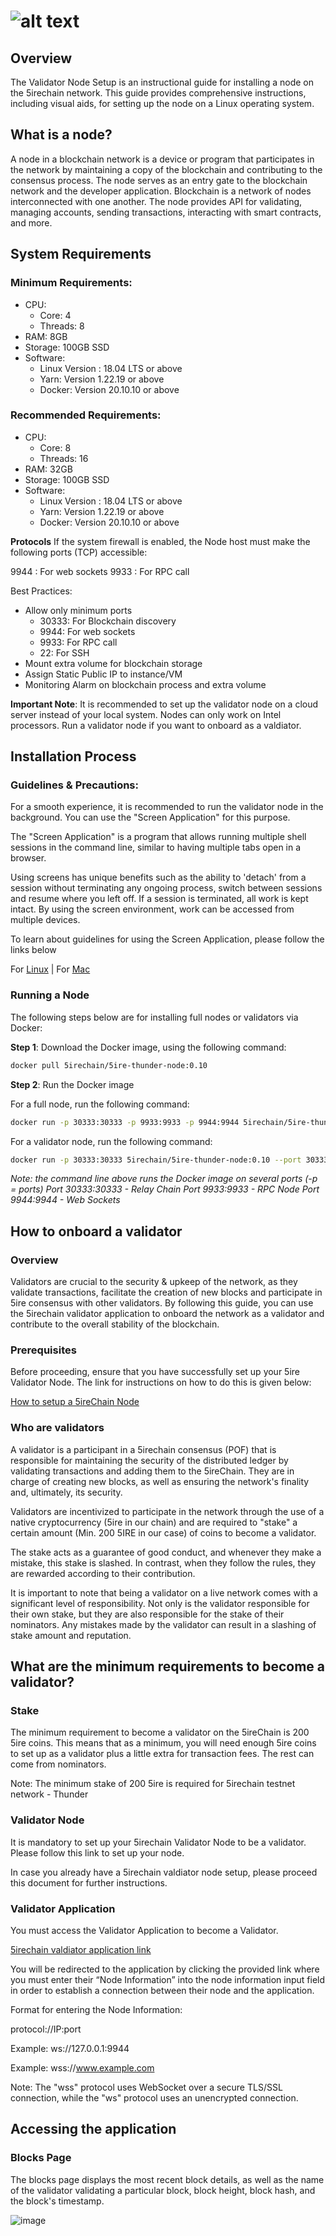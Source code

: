 # ![alt text](https://raw.githubusercontent.com/ksalab/nodes/main/logo/5ire.png "5irechain")

## Overview

The Validator Node Setup is an instructional guide for installing a node on the 5irechain network. This guide provides comprehensive instructions, including visual aids, for setting up the node on a Linux operating system.

## What is a node?

A node in a blockchain network is a device or program that participates in the network by maintaining a copy of the blockchain and contributing to the consensus process. The node serves as an entry gate to the blockchain network and the developer application. Blockchain is a network of nodes interconnected with one another. The node provides API for validating, managing accounts, sending transactions, interacting with smart contracts, and more.

## System Requirements

### Minimum Requirements:

- CPU:
  - Core: 4
  - Threads: 8
- RAM: 8GB
- Storage: 100GB SSD
- Software:
  - Linux Version : 18.04 LTS or above
  - Yarn: Version 1.22.19 or above
  - Docker: Version 20.10.10 or above

### Recommended Requirements:

- CPU:
  - Core: 8
  - Threads: 16
- RAM: 32GB
- Storage: 100GB SSD
- Software:
  - Linux Version : 18.04 LTS or above
  - Yarn: Version 1.22.19 or above
  - Docker: Version 20.10.10 or above

**Protocols** If the system firewall is enabled, the Node host must make the following ports (TCP) accessible:

9944 : For web sockets 9933 : For RPC call

Best Practices:

- Allow only minimum ports
  - 30333: For Blockchain discovery
  - 9944: For web sockets
  - 9933: For RPC call
  - 22: For SSH
- Mount extra volume for blockchain storage
- Assign Static Public IP to instance/VM
- Monitoring Alarm on blockchain process and extra volume

**Important Note**: It is recommended to set up the validator node on a cloud server instead of your local system. Nodes can only work on Intel processors. Run a validator node if you want to onboard as a valdiator.


## Installation Process

### Guidelines & Precautions:

For a smooth experience, it is recommended to run the validator node in the background. You can use the "Screen Application" for this purpose.

The "Screen Application" is a program that allows running multiple shell sessions in the command line, similar to having multiple tabs open in a browser.

Using screens has unique benefits such as the ability to 'detach' from a session without terminating any ongoing process, switch between sessions and resume where you left off. If a session is terminated, all work is kept intact. By using the screen environment, work can be accessed from multiple devices.

To learn about guidelines for using the Screen Application, please follow the links below

For [Linux](https://www.digitalocean.com/community/tutorials/how-to-install-and-use-screen-on-an-ubuntu-cloud-server) | For [Mac](https://formulae.brew.sh/formula/screen)

### Running a Node

The following steps below are for installing full nodes or validators via Docker:

**Step 1**: Download the Docker image, using the following command:

```bash
docker pull 5irechain/5ire-thunder-node:0.10
```

**Step 2**: Run the Docker image

For a full node, run the following command:

```bash
docker run -p 30333:30333 -p 9933:9933 -p 9944:9944 5irechain/5ire-thunder-node:0.10 --port 30333  --ws-external --ws-port 9944 --rpc-external --rpc-port 9933 --rpc-cors all --no-telemetry --name my-5ire-full-node --bootnodes /ip4/3.19.122.7/tcp/30333/p2p/12D3KooWNLQPtTkKwapACfMas7vyM4gujwnevxfgXUyTGno3bDpY --pruning archive
```

For a validator node, run the following command:

```bash
docker run -p 30333:30333 5irechain/5ire-thunder-node:0.10 --port 30333 --no-telemetry --name my-5ire-validator --bootnodes /ip4/3.19.122.7/tcp/30333/p2p/12D3KooWNLQPtTkKwapACfMas7vyM4gujwnevxfgXUyTGno3bDpY --pruning archive --validator
```

*Note: the command line above runs the Docker image on several ports (-p = ports)
Port 30333:30333 - Relay Chain
Port 9933:9933 - RPC Node
Port 9944:9944 - Web Sockets*

## How to onboard a validator

### Overview

Validators are crucial to the security & upkeep of the network, as they validate transactions, facilitate the creation of new blocks and participate in 5ire consensus with other validators. By following this guide, you can use the 5irechain validator application to onboard the network as a validator and contribute to the overall stability of the blockchain.

### Prerequisites

Before proceeding, ensure that you have successfully set up your 5ire Validator Node. The link for instructions on how to do this is given below:

[How to setup a 5ireChain Node](https://github.com/ksalab/nodes-manual/blob/main/node/5ire.md#installation-process)

### Who are validators
A validator is a participant in a 5irechain consensus (POF) that is responsible for maintaining the security of the distributed ledger by validating transactions and adding them to the 5ireChain. They are in charge of creating new blocks, as well as ensuring the network's finality and, ultimately, its security.

Validators are incentivized to participate in the network through the use of a native cryptocurrency (5ire in our chain) and are required to "stake" a certain amount (Min. 200 5IRE in our case) of coins to become a validator.

The stake acts as a guarantee of good conduct, and whenever they make a mistake, this stake is slashed. In contrast, when they follow the rules, they are rewarded according to their contribution.

It is important to note that being a validator on a live network comes with a significant level of responsibility. Not only is the validator responsible for their own stake, but they are also responsible for the stake of their nominators. Any mistakes made by the validator can result in a slashing of stake amount and reputation.

## What are the minimum requirements to become a validator?

### Stake

The minimum requirement to become a validator on the 5ireChain is 200 5ire coins. This means that as a minimum, you will need enough 5ire coins to set up as a validator plus a little extra for transaction fees. The rest can come from nominators.

Note: The minimum stake of 200 5ire is required for 5irechain testnet network - Thunder

### Validator Node

It is mandatory to set up your 5irechain Validator Node to be a validator. Please follow this link to set up your node.

In case you already have a 5irechain valdiator node setup, please proceed this document for further instructions.

### Validator Application

You must access the Validator Application to become a Validator.

[5irechain valdiator application link](https://validator.5ire.network)

You will be redirected to the application by clicking the provided link where you must enter their “Node Information” into the node information input field in order to establish a connection between their node and the application.

Format for entering the Node Information:

protocol://IP:port

Example: ws://127.0.0.1:9944

Example: wss://www.example.com

Note: The "wss" protocol uses WebSocket over a secure TLS/SSL connection, while the "ws" protocol uses an unencrypted connection.

## Accessing the application

### Blocks Page

The blocks page displays the most recent block details, as well as the name of the validator validating a particular block, block height, block hash, and the block's timestamp.

![image]()
